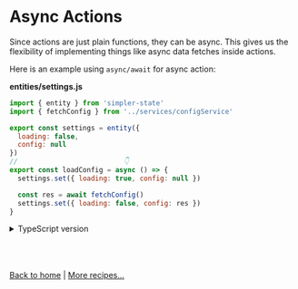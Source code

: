 # Async Actions

Since actions are just plain functions, they can be async. This gives us the flexibility of implementing things like async data fetches inside actions.

Here is an example using `async/await` for async action:

**entities/settings.js**
```js
import { entity } from 'simpler-state'
import { fetchConfig } from '../services/configService'

export const settings = entity({
  loading: false,
  config: null
})
//                          👇
export const loadConfig = async () => {
  settings.set({ loading: true, config: null })

  const res = await fetchConfig()
  settings.set({ loading: false, config: res })
}
```

<details>
  <summary>TypeScript version</summary><br/>

**entities/settings.ts**
```ts
import { entity } from 'simpler-state'
import { fetchConfig, Config } from '../services/configService'

export interface Settings {
  loading: boolean
  config: Config
}

export const settings = entity<Settings>({
  loading: false,
  config: null
})
//                          👇
export const loadConfig = async () => {
  settings.set({ loading: true, config: null })

  const res = await fetchConfig()
  settings.set({ loading: false, config: res })
}               
```

</details><br />

<br /><br />
[Back to home](index.html) | [More recipes...](recipes.html)

